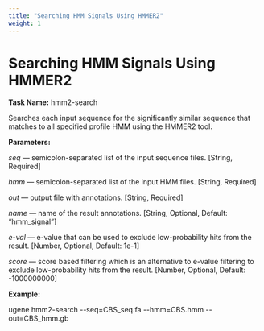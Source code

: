 ```yaml
---
title: "Searching HMM Signals Using HMMER2"
weight: 1
---
```



# Searching HMM Signals Using HMMER2

**Task Name:** hmm2-search

Searches each input sequence for the significantly similar sequence that matches to all specified profile HMM using the HMMER2 tool.

**Parameters:**

_seq_ — semicolon-separated list of the input sequence files. \[String, Required\]

_hmm_ — semicolon-separated list of the input HMM files. \[String, Required\]

_out_ — output file with annotations. \[String, Required\]

_name_ — name of the result annotations. \[String, Optional, Default: “hmm\_signal”\]

_e-val_ — e-value that can be used to exclude low-probability hits from the result. \[Number, Optional, Default: 1e-1\]

_score_ — score based filtering which is an alternative to e-value filtering to exclude low-probability hits from the result. \[Number, Optional, Default: -1000000000\]

**Example:**

ugene hmm2-search --seq=CBS\_seq.fa --hmm=CBS.hmm --out=CBS\_hmm.gb

